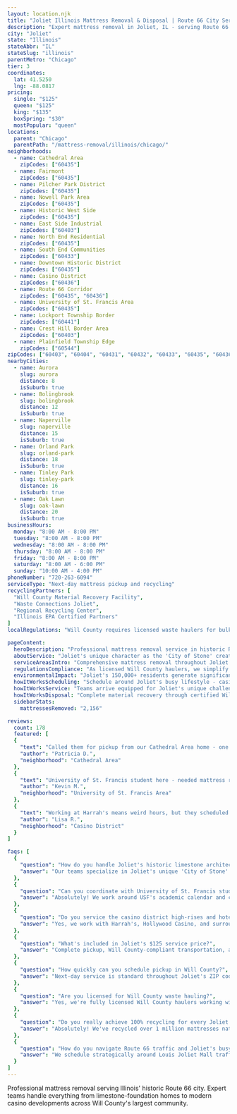 ```yaml
---
layout: location.njk
title: "Joliet Illinois Mattress Removal & Disposal | Route 66 City Service"
description: "Expert mattress removal in Joliet, IL - serving Route 66's historic city. Will County licensed hauler with 100% recycling. Next-day service across all neighborhoods from $125."
city: "Joliet"
state: "Illinois"
stateAbbr: "IL"
stateSlug: "illinois"
parentMetro: "Chicago"
tier: 3
coordinates:
  lat: 41.5250
  lng: -88.0817
pricing:
  single: "$125"
  queen: "$125"
  king: "$135"
  boxSpring: "$30"
  mostPopular: "queen"
locations:
  parent: "Chicago"
  parentPath: "/mattress-removal/illinois/chicago/"
neighborhoods:
  - name: Cathedral Area
    zipCodes: ["60435"]
  - name: Fairmont
    zipCodes: ["60435"]
  - name: Pilcher Park District
    zipCodes: ["60435"]
  - name: Nowell Park Area
    zipCodes: ["60435"]
  - name: Historic West Side
    zipCodes: ["60435"]
  - name: East Side Industrial
    zipCodes: ["60403"]
  - name: North End Residential
    zipCodes: ["60435"]
  - name: South End Communities
    zipCodes: ["60433"]
  - name: Downtown Historic District
    zipCodes: ["60435"]
  - name: Casino District
    zipCodes: ["60436"]
  - name: Route 66 Corridor
    zipCodes: ["60435", "60436"]
  - name: University of St. Francis Area
    zipCodes: ["60435"]
  - name: Lockport Township Border
    zipCodes: ["60441"]
  - name: Crest Hill Border Area
    zipCodes: ["60403"]
  - name: Plainfield Township Edge
    zipCodes: ["60544"]
zipCodes: ["60403", "60404", "60431", "60432", "60433", "60435", "60436", "60441", "60544"]
nearbyCities:
  - name: Aurora
    slug: aurora
    distance: 8
    isSuburb: true
  - name: Bolingbrook
    slug: bolingbrook
    distance: 12
    isSuburb: true
  - name: Naperville
    slug: naperville
    distance: 15
    isSuburb: true
  - name: Orland Park
    slug: orland-park
    distance: 18
    isSuburb: true
  - name: Tinley Park
    slug: tinley-park
    distance: 16
    isSuburb: true
  - name: Oak Lawn
    slug: oak-lawn
    distance: 20
    isSuburb: true
businessHours:
  monday: "8:00 AM - 8:00 PM"
  tuesday: "8:00 AM - 8:00 PM"
  wednesday: "8:00 AM - 8:00 PM"
  thursday: "8:00 AM - 8:00 PM"
  friday: "8:00 AM - 8:00 PM"
  saturday: "8:00 AM - 6:00 PM"
  sunday: "10:00 AM - 4:00 PM"
phoneNumber: "720-263-6094"
serviceType: "Next-day mattress pickup and recycling"
recyclingPartners: [
  "Will County Material Recovery Facility",
  "Waste Connections Joliet",
  "Regional Recycling Center",
  "Illinois EPA Certified Partners"
]
localRegulations: "Will County requires licensed waste haulers for bulk item collection. Joliet partners with Waste Connections for municipal collection but allows private haulers for furniture disposal with proper documentation."

pageContent:
  heroDescription: "Professional mattress removal service in historic Route 66 Joliet. Expert handling across all neighborhoods from Cathedral Area to the casino district. Next-day service with 100% recycling guarantee."
  aboutService: "Joliet's unique character as the 'City of Stone' creates distinct mattress removal challenges. Historic limestone architecture requires careful navigation through narrow doorways and basement access points. Modern casino high-rises need freight elevator coordination. University of St. Francis brings seasonal student housing turnover. Our teams understand local traffic patterns around Louis Joliet Mall and work efficiently within Will County's waste management protocols. From traditional Pilcher Park neighborhoods to newer Route 30 developments, we handle every access challenge with expertise."
  serviceAreasIntro: "Comprehensive mattress removal throughout Joliet's diverse communities, from historic limestone districts to modern casino developments:"
  regulationsCompliance: "As licensed Will County haulers, we simplify mattress disposal for Joliet residents. Skip municipal pickup limitations and Waste Connections scheduling restrictions. We handle all documentation including Chain of Custody forms and environmental compliance. Every mattress reaches certified recycling facilities rather than landfills. This supports responsible waste management and protects the Des Plaines River watershed. Our approach aligns with Illinois EPA standards and contributes to circular economy initiatives."
  environmentalImpact: "Joliet's 150,000+ residents generate significant mattress waste that we transform into valuable materials. Our 100% recycling commitment ensures zero landfills. Each mattress prevents 40 pounds of waste while recovering steel springs for regional construction. Memory foam becomes carpet underlayment. Cotton enters textile recycling streams supporting Illinois manufacturers. Casino renovations and university housing create steady recovery opportunities. Every Joliet pickup contributes to our 1+ million mattresses recycled nationwide, creating green jobs while preserving Route 66's natural heritage."
  howItWorksScheduling: "Schedule around Joliet's busy lifestyle - casino shifts, university calendar, and Route 66 tourist seasons. Next-day service accommodates Will County residents."
  howItWorksService: "Teams arrive equipped for Joliet's unique challenges. Navigate limestone homes with narrow access. Coordinate with casino management. Handle university dormitory requirements. Work efficiently around mall traffic."
  howItWorksDisposal: "Complete material recovery through certified Will County facilities. Steel, foam, and fabrics become new products supporting regional manufacturing instead of occupying landfill space."
  sidebarStats:
    mattressesRemoved: "2,156"

reviews:
  count: 178
  featured: [
  {
    "text": "Called them for pickup from our Cathedral Area home - one of those classic limestone houses with really narrow basement stairs. Team was incredible, used protective padding for the stone work and got our king mattress out safely. Worth the $135 to avoid any damage to original 1920s architecture.",
    "author": "Patricia D.",
    "neighborhood": "Cathedral Area"
  },
  {
    "text": "University of St. Francis student here - needed mattress removal right before graduation week. They worked around my crazy finals schedule and picked up from our off-campus house near Pilcher Park. Great to know it's getting recycled instead of just tossed somewhere.",
    "author": "Kevin M.",
    "neighborhood": "University of St. Francis Area"
  },
  {
    "text": "Working at Harrah's means weird hours, but they scheduled around my casino shift perfectly. Picked up from our downtown apartment and handled the freight elevator coordination with building management. Professional service that respects your time.",
    "author": "Lisa R.",
    "neighborhood": "Casino District"
  }
]

faqs: [
  {
    "question": "How do you handle Joliet's historic limestone architecture during pickup?",
    "answer": "Our teams specialize in Joliet's unique 'City of Stone' challenges. We use protective equipment and specialized techniques for narrow doorways and basement access common in Cathedral Area and other historic limestone homes built in the early 1900s."
  },
  {
    "question": "Can you coordinate with University of St. Francis student housing?",
    "answer": "Absolutely! We work around USF's academic calendar and coordinate with both on-campus residence halls and off-campus student housing. Our service accommodates busy study schedules and graduation timeline pressures."
  },
  {
    "question": "Do you service the casino district high-rises and hotels?",
    "answer": "Yes, we work with Harrah's, Hollywood Casino, and surrounding hospitality properties. Our teams understand freight elevator protocols, security procedures, and the coordination needed for commercial property mattress disposal."
  },
  {
    "question": "What's included in Joliet's $125 service price?",
    "answer": "Complete pickup, Will County-compliant transportation, and guaranteed 100% recycling. We handle all documentation and environmental compliance. Additional charges apply for stairs ($10/flight) or extended carries over 75 feet."
  },
  {
    "question": "How quickly can you schedule pickup in Will County?",
    "answer": "Next-day service is standard throughout Joliet's ZIP codes (60403-60544 coverage area). We coordinate around casino shift schedules, university timelines, and Route 66 traffic patterns for maximum convenience."
  },
  {
    "question": "Are you licensed for Will County waste hauling?",
    "answer": "Yes, we're fully licensed Will County haulers working within Joliet's waste management framework. Unlike standard municipal pickup through Waste Connections, we ensure every mattress reaches certified recycling facilities."
  },
  {
    "question": "Do you really achieve 100% recycling for every Joliet mattress?",
    "answer": "Absolutely! We've recycled over 1 million mattresses nationwide with zero landfill waste. Every Joliet mattress undergoes complete material separation - steel springs, foam padding, and fabric components all enter certified recycling streams supporting regional manufacturing."
  },
  {
    "question": "How do you navigate Route 66 traffic and Joliet's busy commercial areas?",
    "answer": "We schedule strategically around Louis Joliet Mall traffic, Route 66 tourist seasons, and casino event schedules. Our efficient routing maximizes service quality while respecting Joliet's unique traffic patterns and commercial activity."
  }
]
---
```


Professional mattress removal serving Illinois' historic Route 66 city. Expert teams handle everything from limestone-foundation homes to modern casino developments across Will County's largest community.